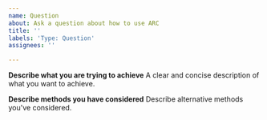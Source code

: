 ```yaml
---
name: Question
about: Ask a question about how to use ARC
title: ''
labels: 'Type: Question'
assignees: ''

---
```


**Describe what you are trying to achieve**
A clear and concise description of what you want to achieve.

**Describe methods you have considered**
Describe alternative methods you've considered.
